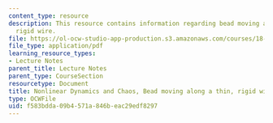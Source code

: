 ```yaml
---
content_type: resource
description: This resource contains information regarding bead moving along a thin,
  rigid wire.
file: https://ol-ocw-studio-app-production.s3.amazonaws.com/courses/18-385j-nonlinear-dynamics-and-chaos-fall-2014/f583bdda09b4571a846beac29edf8297_MIT18_385JF14_Bead_on_Wire.pdf
file_type: application/pdf
learning_resource_types:
- Lecture Notes
parent_title: Lecture Notes
parent_type: CourseSection
resourcetype: Document
title: Nonlinear Dynamics and Chaos, Bead moving along a thin, rigid wire
type: OCWFile
uid: f583bdda-09b4-571a-846b-eac29edf8297
---
```

